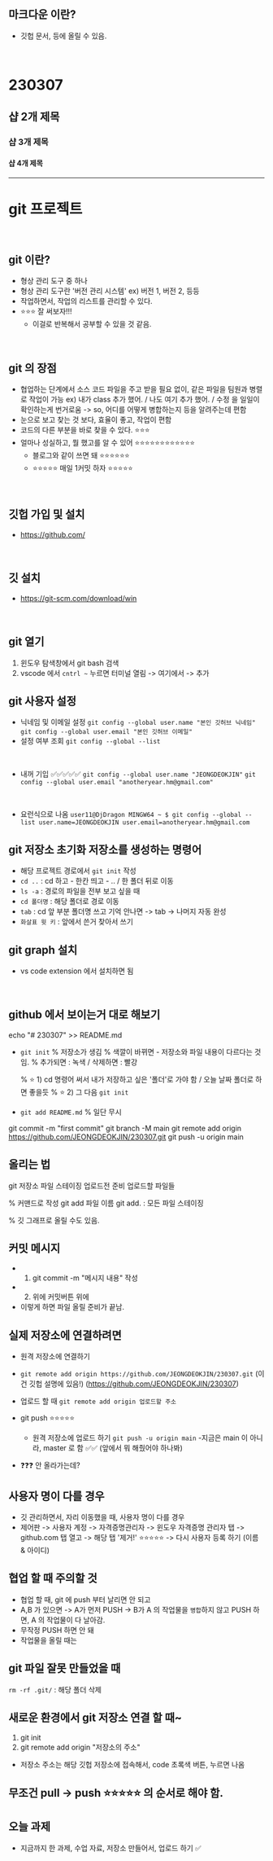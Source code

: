 
## 마크다운 이란? 

<!-- 마크 다운이란?  -->
- 깃헙 문서, 등에 올릴 수 있음. 

<br>


<!-- 문서 제목
        # 으로 작성 -->
# 230307 
## 샵 2개 제목
### 샵 3개 제목 
#### 샵 4개 제목


<!-- -- 으로 리스트 작성 -->
--- 

# git 프로젝트 

<br>

## git 이란? 
- 형상 관리 도구 중 하나 
- 형상 관리 도구란 '버전 관리 시스템' 
    ex) 버전 1, 버전 2, 등등 
- 작업하면서, 작업의 리스트를 관리할 수 있다. 
- ⭐⭐⭐ 잘 써보자!!! 
    - 이걸로 반복해서 공부할 수 있을 것 같음.

<br>

## git 의 장점 
- 협업하는 단계에서 소스 코드 파일을 주고 받을 필요 없이, 같은 파일을 팀원과 병렬로 작업이 가능
ex) 내가 class 추가 했어. / 나도 여기 추가 했어. / 수정 을 일일이 확인하는게 번거로움 -> so, 어디를 어떻게 병합하는지 등을 알려주는데 편함 
- 눈으로 보고 찾는 것 보다, 효율이 좋고, 작업이 편함 
- 코드의 다른 부분을 바로 찾을 수 있다. ⭐⭐⭐ 
- 얼마나 성실하고, 뭘 했고를 알 수 있어 ⭐⭐⭐⭐⭐⭐⭐⭐⭐⭐⭐⭐ 
    - 블로그와 같이 쓰면 돼 ⭐⭐⭐⭐⭐⭐ 
    - ⭐⭐⭐⭐⭐ 매일 1커밋 하자 ⭐⭐⭐⭐⭐ 

<br>

## 깃헙 가입 및 설치 
- https://github.com/ 

<br>

## 깃 설치 
- https://git-scm.com/download/win

<br>

## git 열기  
1. 윈도우 탐색창에서 git bash 검색 
2. vscode 에서 `cntrl ~` 누르면 터미널 열림 -> 여기에서 -> 추가 

## git 사용자 설정 
- 닉네임 및 이메일 설정
`git config --global user.name "본인 깃허브 닉네임"`
`git config --global user.email "본인 깃허브 이메일"`
- 설정 여부 조회 
`git config --global --list`

<br>

- 내꺼 기입 ✅✅✅✅✅ 
`git config --global user.name "JEONGDEOKJIN"`
`git config --global user.email "anotheryear.hm@gmail.com"`

<br>

- 요런식으로 나옴 
`user11@DjDragon MINGW64 ~
$ git config --global --list
user.name=JEONGDEOKJIN
user.email=anotheryear.hm@gmail.com`

## git 저장소 초기화 저장소를 생성하는 명령어
- 해당 프로젝트 경로에서 `git init` 작성
- `cd ..` : cd 하고 - 한칸 띄고 - .. / 한 폴더 뒤로 이동 
- `ls -a` : 경로의 파일을 전부 보고 싶을 때 
- `cd 폴더명` : 해당 폴더로 경로 이동
- `tab` : cd 앞 부분 폴더명 쓰고 기억 안나면 -> tab -> 나머지 자동 완성
- `화살표 윗 키` : 앞에서 쓴거 찾아서 쓰기 


## git graph 설치 
- vs code extension 에서 설치하면 됨 

<br>

## github 에서 보이는거 대로 해보기

echo "# 230307" >> README.md
- `git init`
    % 저장소가 생김
    % 색깔이 바뀌면 - 저장소와 파일 내용이 다르다는 것 임. 
    % 추가되면 : 녹색 / 삭제하면 : 빨강

    % ⭐ 1) cd 명령어 써서 내가 저장하고 싶은 '폴더'로 가야 함 / 오늘 날짜 폴더로 하면 좋을듯
    % ⭐ 2) 그 다음 `git init` 

- `git add README.md`
    % 일단 무시 

git commit -m "first commit"
git branch -M main
git remote add origin https://github.com/JEONGDEOKJIN/230307.git
git push -u origin main



## 올리는 법
git 저장소 파일 스테이징
업로드전 준비 업로드할 파일들

% 커맨드로 작성
git add 파일 이름
git add. : 모든 파일 스테이징

% 깃 그래프로 올릴 수도 있음. 


## 커밋 메시지 
- 1. git commit -m "메시지 내용" 작성 
- 2.  위에 커밋버튼 위에 
- 이렇게 하면 파일 올릴 준비가 끝남. 

## 실제 저장소에 연결하려면 
- 원격 저장소에 연결하기 
- `git remote add origin https://github.com/JEONGDEOKJIN/230307.git` 
(이건 깃헙 설명에 있음!) (https://github.com/JEONGDEOKJIN/230307)

- 업로드 할 때 
`git remote add origin 업로드할 주소` 

- git push ⭐⭐⭐⭐⭐ 
    - 원격 저장소에 업로드 하기 
`git push -u origin main`
-지금은 main 이 아니라, master 로 함 ✅✅ (앞에서 뭐 해줬어야 하나봐)
- ❓❓❓ 안 올라가는데? 

## 사용자 명이 다를 경우
- 깃 관리하면서, 자리 이동했을 때, 사용자 명이 다를 경우
- 제어판 -> 사용자 계정 -> 자격증명관리자 -> 윈도우 자격증명 관리자 탭 -> github.com 탭 열고 -> 해당 탭 '제거!' ⭐⭐⭐⭐⭐ -> 다시 사용자 등록 하기 (이름 & 아이디)

## 협업 할 때 주의할 것
- 협업 할 때, git 에 push 부터 날리면 안 되고
- A,B 가 있으면 -> A가 먼저 PUSH -> B가 A 의 작업물을 `병합`하지 않고 PUSH 하면, A 의 작업물이 다 날아감. 
- 무작정 PUSH 하면 안 돼
- 작업물을 올릴 때는

## git 파일 잘못 만들었을 때 
`rm -rf .git/` : 해당 폴더 삭제  

## 새로운 환경에서 git 저장소 연결 할 때~ 

1. git init
2. git remote add origin "저장소의 주소" 
- 저장소 주소는 해당 깃헙 저장소에 접속해서, code 초록색 버튼, 누르면 나옴 

## 무조건 pull ->  push ⭐⭐⭐⭐⭐ 의 순서로 해야 함. 


## 오늘 과제 
- 지금까지 한 과제, 수업 자료, 저장소 만들어서, 업로드 하기 ✅ 